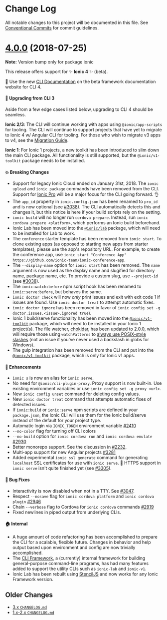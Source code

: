 # Change Log

All notable changes to this project will be documented in this file.
See [Conventional Commits](https://conventionalcommits.org) for commit guidelines.

<a name="4.0.0"></a>
# [4.0.0](https://github.com/ionic-team/ionic-cli/compare/ionic@4.0.0-rc.13...ionic@4.0.0) (2018-07-25)




**Note:** Version bump only for package ionic

This release offers support for :sparkles: **Ionic 4** :sparkles: (beta).

:memo: Use the new [CLI Documentation](https://beta.ionicframework.com/docs/cli/overview) on the beta framework documentation website for CLI 4.

#### :lollipop: Upgrading from CLI 3

Aside from a few edge cases listed below, upgrading to CLI 4 should be seamless.

**Ionic 2/3**: The CLI will continue working with apps using `@ionic/app-scripts` for tooling. The CLI will continue to support projects that have yet to migrate to Ionic 4 w/ Angular CLI for tooling. For those who wish to migrate v3 apps to v4, see the [Migration Guide](https://beta.ionicframework.com/docs/building/migration).

**Ionic 1**: For Ionic 1 projects, a new toolkit has been introduced to slim down the main CLI package. All functionality is still supported, but the `@ionic/v1-toolkit` package needs to be installed.

#### :boom: Breaking Changes

* Support for legacy Ionic Cloud ended on January 31st, 2018. The `ionic upload` and `ionic package` commands have been removed from the CLI. Support for [Ionic Pro](https://ionicframework.com/pro/) will be a major focus for the CLI going forward. :ok_hand:
* The `app_id` property in `ionic.config.json` has been renamed to `pro_id` and is now optional (see [#3038](https://github.com/ionic-team/ionic-cli/issues/3038)). The CLI automatically detects this and changes it, but this notice is here if your build scripts rely on the setting.
* `ionic build` will no longer run `cordova prepare`. Instead, run `ionic cordova prepare <platform>`, which performs an Ionic build beforehand.
* Ionic Lab has been moved into the [`@ionic/lab`](https://github.com/ionic-team/ionic-cli/tree/master/packages/@ionic/lab) package, which will need to be installed for Lab to work.
* The `conference` starter template has been removed from `ionic start`. To clone existing apps (as opposed to starting new apps from starter templates), please use the app's repository URL. For example, to create the conference app, use `ionic start "Conference App" https://github.com/ionic-team/ionic-conference-app`.
* The `--display-name` option for `ionic start` has been removed. The `name` argument is now used as the display name and slugified for directory name, package name, etc. To provide a custom slug, use `--project-id` (see [#3038](https://github.com/ionic-team/ionic-cli/issues/3038)).
* The `ionic:watch:before` npm script hook has been renamed to `ionic:serve:before`, but behaves the same.
* `ionic doctor check` will now _only_ print issues and exit with exit code 1 if issues are found. Use `ionic doctor treat` to attempt automatic fixes.
* `ionic doctor ignore` has been removed in favor of `ionic config set -g doctor.issues.<issue>.ignored true`).
* Ionic 1 build/serve functionality has been moved into the [`@ionic/v1-toolkit`](https://github.com/ionic-team/ionic-cli/tree/master/packages/@ionic/v1-toolkit) package, which will need to be installed in your Ionic 1 project(s). The file watcher, [chokidar](https://github.com/paulmillr/chokidar), has been updated to 2.0.0, which will require those using `watchPatterns` to [always use POSIX-style slashes](https://github.com/paulmillr/chokidar/blob/master/CHANGELOG.md#chokidar-200-dec-29-2017) (not an issue if you've never used a backslash in globs for Windows).
* The gulp integration has been removed from the CLI and put into the [`@ionic/v1-toolkit`](https://github.com/ionic-team/ionic-cli/tree/master/packages/@ionic/v1-toolkit) package, which is only for Ionic v1 apps.

#### :rocket: Enhancements

* `ionic s` is now an alias for `ionic serve`.
* No need for `@ionic/cli-plugin-proxy`. Proxy support is now built-in. Use existing environment variables or use `ionic config set -g proxy <url>`.
* New `ionic config unset` command for deleting config values.
* New `ionic doctor treat` command that attempts automatic fixes of detected issues.
* If `ionic:build` or `ionic:serve` npm scripts are defined in your `package.json`, the Ionic CLI will use them for the Ionic build/serve instead of the default for your project type.
* Automatic login via `IONIC_TOKEN` environment variable [#2410](https://github.com/ionic-team/ionic-cli/issues/2410)
* `--no-color` flag for turning off CLI colors
* `--no-build` option for `ionic cordova run` and `ionic cordova emulate` [#2930](https://github.com/ionic-team/ionic-cli/pull/2930)
* Better monorepo support. See the discussion in [#2232](https://github.com/ionic-team/ionic-cli/issues/2232).
* Multi-app support for new Angular projects [#3281](https://github.com/ionic-team/ionic-cli/issues/3281)
* Added experimental `ionic ssl generate` command for generating `localhost` SSL certificates for use with `ionic serve`. :memo: HTTPS support in `ionic serve` isn't quite finished yet (see [#3305](https://github.com/ionic-team/ionic-cli/issues/3305)).

#### :bug: Bug Fixes

* Interactivity is now disabled when not in a TTY. See [#3047](https://github.com/ionic-team/ionic-cli/issues/3047).
* Respect `--nosave` flag for `ionic cordova platform` and `ionic cordova plugin` [#2946](https://github.com/ionic-team/ionic-cli/issues/2946)
* Chain `--verbose` flag to Cordova for `ionic cordova` commands [#2919](https://github.com/ionic-team/ionic-cli/issues/2919)
* Fixed newlines in piped output from underlying CLIs.

#### :house: Internal

* A huge amount of code refactoring has been accomplished to prepare the CLI for a scalable, flexible future. Changes in behavior and help output based upon environment and config are now trivially accomplished.
* The [CLI Framework](https://github.com/ionic-team/ionic-cli/tree/master/packages/%40ionic/cli-framework), a (currently) internal framework for building general-purpose command-line programs, has had many features added to support the utility CLIs such as `ionic-lab` and `ionic-v1`.
* Ionic Lab has been rebuilt using [StencilJS](https://stenciljs.com) and now works for any Ionic Framework version.

## Older Changes

* [3.x `CHANGELOG.md`](https://github.com/ionic-team/ionic-cli/blob/3.x/CHANGELOG.md)
* [1.x-2.x `CHANGELOG.md`](https://github.com/ionic-team/ionic-cli/blob/2.x/CHANGELOG.md)
